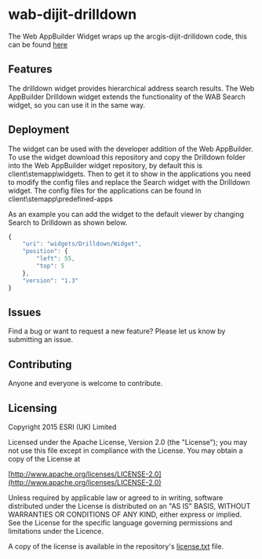 wab-dijit-drilldown
====================
The Web AppBuilder Widget wraps up the arcgis-dijit-drilldown code, this can be found [here](https://github.com/EsriUK/arcgis-dijit-drilldown)

## Features
The drilldown widget provides hierarchical address search results.
The Web AppBuilder Drilldown widget extends the functionality of the WAB Search widget, so you can use it in the same way. 

## Deployment
The widget can be used with the developer addition of the Web AppBuilder.
To use the widget download this repository and copy the Drilldown folder into the Web AppBuilder widget repository, by default this is client\stemapp\widgets. 
Then to get it to show in the applications you need to modify the config files and replace the Search widget with the Drilldown widget. The config files for the applications can be
found in client\stemapp\predefined-apps

As an example you can add the widget to the default viewer by changing Search to Drilldown as shown below.
```javascript
{
	"uri": "widgets/Drilldown/Widget",
    "position": {
		"left": 55,
		"top": 5
	},
	"version": "1.3"
}
```

## Issues

Find a bug or want to request a new feature?  Please let us know by submitting an issue.

## Contributing

Anyone and everyone is welcome to contribute.


## Licensing

Copyright 2015 ESRI (UK) Limited

Licensed under the Apache License, Version 2.0 (the "License"); you may not use this file except in compliance with the License. You may obtain a copy of the License at

[http://www.apache.org/licenses/LICENSE-2.0](http://www.apache.org/licenses/LICENSE-2.0)

Unless required by applicable law or agreed to in writing, software distributed under the License is distributed on an "AS IS" BASIS, WITHOUT WARRANTIES OR CONDITIONS OF ANY KIND, either express or implied. See the License for the specific language governing permissions and limitations under the Licence.

A copy of the license is available in the repository's [license.txt](license.txt) file.